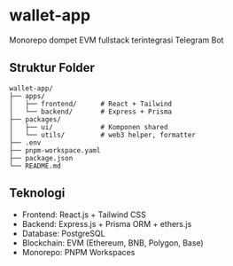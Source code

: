 # wallet-app

Monorepo dompet EVM fullstack terintegrasi Telegram Bot

## Struktur Folder

```
wallet-app/
├── apps/
│   ├── frontend/      # React + Tailwind
│   └── backend/       # Express + Prisma
├── packages/
│   ├── ui/            # Komponen shared
│   └── utils/         # web3 helper, formatter
├── .env
├── pnpm-workspace.yaml
├── package.json
└── README.md
```

## Teknologi
- Frontend: React.js + Tailwind CSS
- Backend: Express.js + Prisma ORM + ethers.js
- Database: PostgreSQL
- Blockchain: EVM (Ethereum, BNB, Polygon, Base)
- Monorepo: PNPM Workspaces 